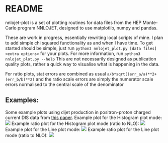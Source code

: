 # README
nnlojet-plot is a set of plotting routines for data files from the HEP Monte-Carlo program NNLOJET, designed to use matplotlib, numpy and pandas. 

These are work in progress, essentially rewriting local scripts of mine. I plan to add simple chi squared functionality as and when I have time. To get started should be simple, just run
```python3 nnlojet_plot.py [data files] <extra options>```
for your plots. For more information, run
```python3 nnlojet_plot.py --help```
This are not necessarily designed as publication quality plots, rather a quick way to visualise what is happening in the data.

For ratio plots, stat errors are combined as usual 
```a/b*sqrt((err_a/a)**2+(err_b/b)**2)```
and the ratio scale errors are simply the numerator scale errors normalised to the central scale of the denominator

## Examples:
Some example plots using dijet production in positron-proton charged current DIS data from [this paper](https://arxiv.org/abs/1807.02529).
Example plot for the Histogram plot mode:
![ ](figs/hist.jpeg  "Histogram")
Example ratio plot for the Histogram plot mode (ratio to NLO):
![ ](figs/hist_ratio.jpeg  "Histogram ratio")
Example plot for the Line plot mode:
![ ](figs/lines.jpeg  "Line")
Example ratio plot for the Line plot mode (ratio to NLO):
![ ](figs/lines_ratio.jpeg  "Line ratio")